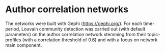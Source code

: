 # Author correlation networks

The networks were built with Gephi (https://gephi.org/). For each time-period, Louvain community detection was carried out (with default parameters) on the author correlation network stemming from their topic-profiles (with a correlation threshold of 0.6) and with a focus on network main component.
